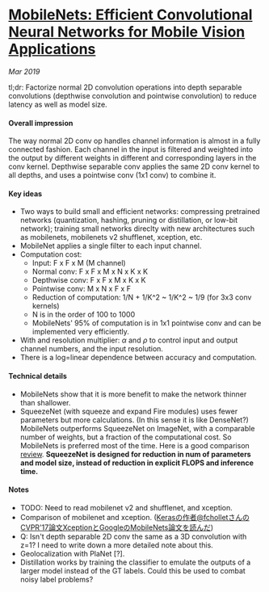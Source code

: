 # [MobileNets: Efficient Convolutional Neural Networks for Mobile Vision Applications](https://arxiv.org/pdf/1704.04861.pdf)

_Mar 2019_

tl;dr: Factorize normal 2D convolution operations into depth separable convolutions (depthwise convolution and pointwise convolution) to reduce latency as well as model size.

#### Overall impression
The way normal 2D conv op handles channel information is almost in a fully connected fashion. Each channel in the input is filtered and weighted into the output by different weights in different and corresponding layers in the conv kernel. Depthwise separable conv applies the same 2D conv kernel to all depths, and uses a pointwise conv (1x1 conv) to combine it. 

#### Key ideas
- Two ways to build small and efficient networks: compressing pretrained networks (quantization, hashing, pruning or distillation, or low-bit network); training small networks direclty with new architectures such as mobilenets, mobilenets v2 shufflenet, xception, etc.
- MobileNet applies a single filter to each input channel. 
- Computation cost:
	- Input: F x F x M (M channel)
	- Normal conv: F x F x M x N x K x K
	- Depthwise conv: F x F x M x K x K
	- Pointwise conv: M x N x F x F
	- Reduction of computation: 1/N + 1/K^2 ~ 1/K^2 ~ 1/9 (for 3x3 conv kernels)
	- N is in the order of 100 to 1000
	- MobileNets' 95% of computation is in 1x1 pointwise conv and can be implemented very efficiently.
- With and resolution multiplier: $\alpha$ and $\rho$ to control input and output channel numbers, and the input resolution.
- There is a log=linear dependence between accuracy and computation.

#### Technical details
- MobileNets show that it is more benefit to make the network thinner than shallower. 
- SqueezeNet (with squeeze and expand Fire modules) uses fewer parameters but more calculations. (In this sense it is like DenseNet?) MobileNets outperforms SqueezeNet on ImageNet, with a comparable number of weights, but a fraction of the computational cost. So MobileNets is preferred most of the time. Here is a good comparison [review](https://aiinpractice.com/squeezenet-mobilenet/). **SqueezeNet is designed for reduction in num of parameters and model size, instead of reduction in explicit FLOPS and inference time.**

#### Notes
- TODO: Need to read mobilenet v2 and shufflenet, and xception.
- Comparison of mobilenet and xception. ([Kerasの作者@fcholletさんのCVPR'17論文XceptionとGoogleのMobileNets論文を読んだ](https://qiita.com/yu4u/items/34cd33b944d8bdca142d))
- Q: Isn't depth separable 2D conv the same as a 3D convolution with z=1? I need to write down a more detailed note about this.
- Geolocalization with PlaNet [?].
- Distillation works by training the classifier to emulate the outputs of a larger model instead of the GT labels. Could this be used to combat noisy label problems?